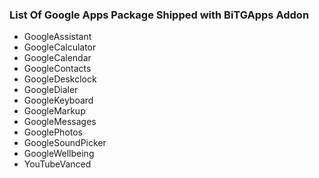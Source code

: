 ### List Of Google Apps Package Shipped with BiTGApps Addon

* GoogleAssistant
* GoogleCalculator
* GoogleCalendar
* GoogleContacts
* GoogleDeskclock
* GoogleDialer
* GoogleKeyboard
* GoogleMarkup
* GoogleMessages
* GooglePhotos
* GoogleSoundPicker
* GoogleWellbeing
* YouTubeVanced 
